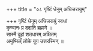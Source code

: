 +++
title = "०८ गृष्टिं धेनुम् अधिजरायुम्"

+++
गृष्टिं धेनुम् अधिजरायुं स्वधां  
कृण्वानः प्र ददाति ब्रह्मणे ।  
सास्मै दुहां शतधारम् अक्षितम्  
अमुष्मिल्ँ लोके युग उत्तरस्मिन् ॥